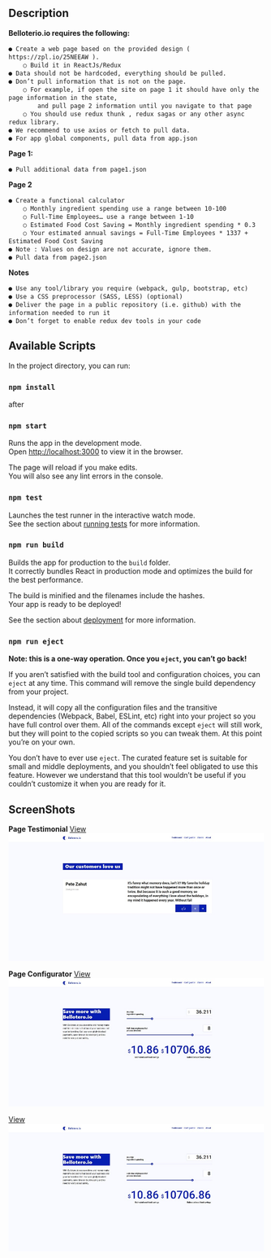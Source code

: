 ## Description

**Belloterio.io requires the following:**

    ● Create a web page based on the provided design ( https://zpl.io/25NEEAW ).
        ○ Build it in ReactJs/Redux
    ● Data should not be hardcoded, everything should be pulled.
    ● Don’t pull information that is not on the page.
        ○ For example, if open the site on page 1 it should have only the page information in the state, 
            and pull page 2 information until you navigate to that page
        ○ You should use redux thunk , redux sagas or any other async redux library.
    ● We recommend to use axios or fetch to pull data.
    ● For app global components, pull data from app.json

**Page 1:**

    ● Pull additional data from page1.json
**Page 2**

    ● Create a functional calculator
        ○ Monthly ingredient spending use a range between 10-100
        ○ Full-Time Employees… use a range between 1-10
        ○ Estimated Food Cost Saving = Monthly ingredient spending * 0.3
        ○ Your estimated annual savings = Full-Time Employees * 1337 + Estimated Food Cost Saving
    ● Note : Values on design are not accurate, ignore them.
    ● Pull data from page2.json
**Notes**

    ● Use any tool/library you require (webpack, gulp, bootstrap, etc)
    ● Use a CSS preprocessor (SASS, LESS) (optional)
    ● Deliver the page in a public repository (i.e. github) with the information needed to run it
    ● Don’t forget to enable redux dev tools in your code

## Available Scripts
In the project directory, you can run:

### `npm install`

after

### `npm start`

Runs the app in the development mode.<br>
Open [http://localhost:3000](http://localhost:3000) to view it in the browser.

The page will reload if you make edits.<br>
You will also see any lint errors in the console.

### `npm test`

Launches the test runner in the interactive watch mode.<br>
See the section about [running tests](https://facebook.github.io/create-react-app/docs/running-tests) for more information.

### `npm run build`

Builds the app for production to the `build` folder.<br>
It correctly bundles React in production mode and optimizes the build for the best performance.

The build is minified and the filenames include the hashes.<br>
Your app is ready to be deployed!

See the section about [deployment](https://facebook.github.io/create-react-app/docs/deployment) for more information.

### `npm run eject`

**Note: this is a one-way operation. Once you `eject`, you can’t go back!**

If you aren’t satisfied with the build tool and configuration choices, you can `eject` at any time. This command will remove the single build dependency from your project.

Instead, it will copy all the configuration files and the transitive dependencies (Webpack, Babel, ESLint, etc) right into your project so you have full control over them. All of the commands except `eject` will still work, but they will point to the copied scripts so you can tweak them. At this point you’re on your own.

You don’t have to ever use `eject`. The curated feature set is suitable for small and middle deployments, and you shouldn’t feel obligated to use this feature. However we understand that this tool wouldn’t be useful if you couldn’t customize it when you are ready for it.

## ScreenShots

**Page Testimonial**
<a href="screenshots/page-testimonial.jpg">View</a>
<img src="screenshots/page-testimonial.jpg" alt="testimonial"/>

**Page Configurator**
<a href="screenshots/page-configurator.jpg">View</a>
<img src="screenshots/page-configurator.jpg" alt="configurator"/>

<a href="screenshoots/page-configurator.jpg">View</a>
<img src="screenshoots/page-configurator.jpg" alt="configurator"/>
